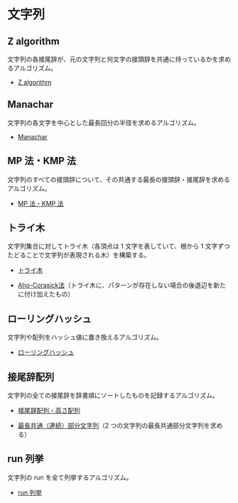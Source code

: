# 文字列

## Z algorithm

文字列の各接尾辞が、元の文字列と何文字の接頭辞を共通に持っているかを求めるアルゴリズム。

- [Z algorithm](Z_Algorithm.hpp)

## Manachar

文字列の各文字を中心とした最長回分の半径を求めるアルゴリズム。

- [Manachar](Manachar.hpp)

## MP 法・KMP 法

文字列のすべての接頭辞について、その共通する最長の接頭辞・接尾辞を求めるアルゴリズム。

- [MP 法・KMP 法](KMP.hpp)

## トライ木

文字列集合に対してトライ木（各頂点は 1 文字を表していて、根から 1 文字ずつたどることで文字列が表現される木）を構築する。

- [トライ木](Trie.hpp)

- [Aho-Corasick法](Aho_Corasick.hpp)（トライ木に、パターンが存在しない場合の後退辺を新たに付け加えたもの）

## ローリングハッシュ

文字列や配列をハッシュ値に置き換えるアルゴリズム。

- [ローリングハッシュ](Rolling_Hash.hpp)

## 接尾辞配列

文字列の全ての接尾辞を辞書順にソートしたものを記録するアルゴリズム。

- [接尾辞配列・高さ配列](Suffix_Array.hpp)

- [最長共通（連続）部分文字列](Longest_Common_Substring.hpp)（2 つの文字列の最長共通部分文字列を求める）

## run 列挙

文字列の run を全て列挙するアルゴリズム。

- [run 列挙](Run_Enumerate.hpp)
